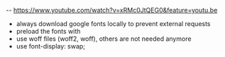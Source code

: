 -- https://www.youtube.com/watch?v=xRMc0JtQEG0&feature=youtu.be
* always download google fonts locally to prevent external requests
* preload the fonts with <link rel="preload" as="font" type="font/woff2" href="font.woff2" />
* use woff files (woff2, woff), others are not needed anymore
* use font-display: swap;